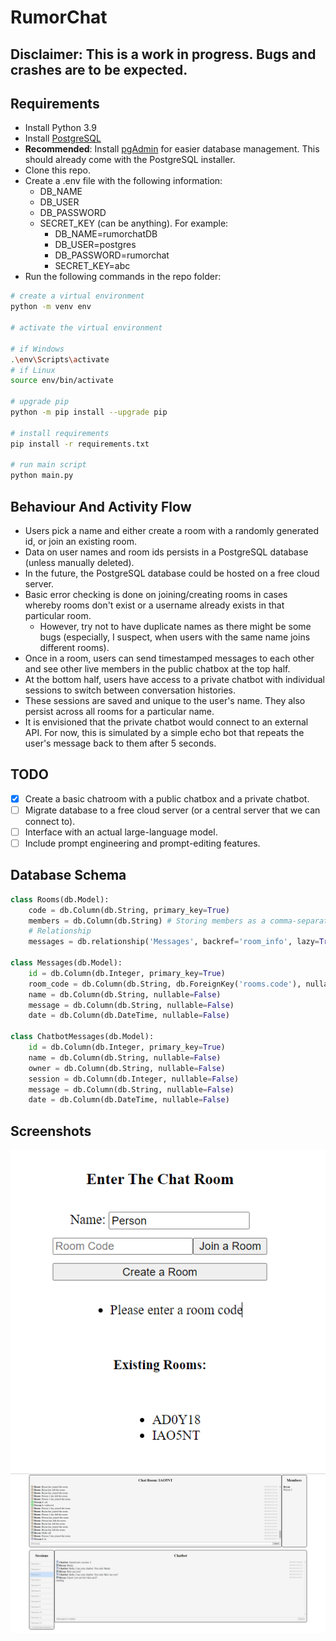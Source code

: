 # RumorChat

## Disclaimer: This is a work in progress. Bugs and crashes are to be expected.

## Requirements

- Install Python 3.9
- Install [PostgreSQL](https://www.postgresql.org/download/windows/)
- **Recommended**: Install [pgAdmin](https://www.pgadmin.org/download/) for easier database management. This should already come with the PostgreSQL installer.
- Clone this repo.
- Create a .env file with the following information:
  - DB_NAME
  - DB_USER
  - DB_PASSWORD
  - SECRET_KEY (can be anything). For example:
    - DB_NAME=rumorchatDB
    - DB_USER=postgres
    - DB_PASSWORD=rumorchat
    - SECRET_KEY=abc
- Run the following commands in the repo folder:

```bash
# create a virtual environment 
python -m venv env 

# activate the virtual environment

# if Windows
.\env\Scripts\activate 
# if Linux
source env/bin/activate

# upgrade pip
python -m pip install --upgrade pip

# install requirements
pip install -r requirements.txt

# run main script
python main.py
```

## Behaviour And Activity Flow

- Users pick a name and either create a room with a randomly generated id, or join an existing room.
- Data on user names and room ids persists in a PostgreSQL database (unless manually deleted).
- In the future, the PostgreSQL database could be hosted on a free cloud server.
- Basic error checking is done on joining/creating rooms in cases whereby rooms don't exist or a username already exists in that particular room.
  - However, try not to have duplicate names as there might be some bugs (especially, I suspect, when users with the same name joins different rooms).
- Once in a room, users can send timestamped messages to each other and see other live members in the public chatbox at the top half.
- At the bottom half, users have access to a private chatbot with individual sessions to switch between conversation histories.
- These sessions are saved and unique to the user's name. They also persist across all rooms for a particular name.
- It is envisioned that the private chatbot would connect to an external API. For now, this is simulated by a simple echo bot that repeats the user's message back to them after 5 seconds.

## TODO

- [x] Create a basic chatroom with a public chatbox and a private chatbot.
- [ ] Migrate database to a free cloud server (or a central server that we can connect to).
- [ ] Interface with an actual large-language model.
- [ ] Include prompt engineering and prompt-editing features.

## Database Schema

```python
class Rooms(db.Model):
    code = db.Column(db.String, primary_key=True)
    members = db.Column(db.String) # Storing members as a comma-separated string
    # Relationship
    messages = db.relationship('Messages', backref='room_info', lazy=True)

class Messages(db.Model):
    id = db.Column(db.Integer, primary_key=True)
    room_code = db.Column(db.String, db.ForeignKey('rooms.code'), nullable=False)
    name = db.Column(db.String, nullable=False)
    message = db.Column(db.String, nullable=False)
    date = db.Column(db.DateTime, nullable=False)
    
class ChatbotMessages(db.Model):
    id = db.Column(db.Integer, primary_key=True)
    name = db.Column(db.String, nullable=False)
    owner = db.Column(db.String, nullable=False)
    session = db.Column(db.Integer, nullable=False)
    message = db.Column(db.String, nullable=False)
    date = db.Column(db.DateTime, nullable=False)
```

## Screenshots

![Screenshot1](images/screenshot1.png)
![Screenshot2](images/screenshot2.png)
